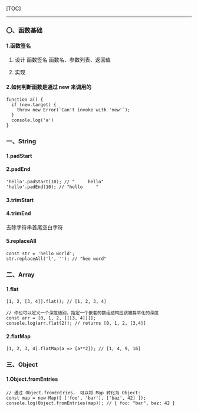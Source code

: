 [TOC]

---

### 〇、函数基础

#### 1.函数签名

1. 设计 函数签名
   函数名、参数列表、返回值

2. 实现

#### 2.如何判断函数是通过 new 来调用的

```JS
function a() {
  if (new.target) {
    throw new Error(`Can't invoke with 'new'`);
  }
  console.log('a')
}
```

### 一、String

#### 1.padStart

#### 2.padEnd

```JS
'hello'.padStart(10); // "     hello"
'hello'.padEnd(10); // "hello     "
```

#### 3.trimStart

#### 4.trimEnd

去除字符串首尾空白字符

#### 5.replaceAll

```JS
const str = 'hello world';
str.replaceAll('l', ''); // "heo word"
```

### 二、Array

#### 1.flat

```JS
[1, 2, [3, 4]].flat(); // [1, 2, 3, 4]

// 你也可以定义一个深度级别，指定一个嵌套的数组结构应该被扁平化的深度
const arr = [0, 1, 2, [[[3, 4]]]];
console.log(arr.flat(2)); // returns [0, 1, 2, [3,4]]
```

#### 2.flatMap

```JS
[1, 2, 3, 4].flatMap(a => [a**2]); // [1, 4, 9, 16]
```

### 三、Object

#### 1.Object.fromEntries

```JS
// 通过 Object.fromEntries， 可以将 Map 转化为 Object:
const map = new Map([ ['foo', 'bar'], ['baz', 42] ]);
console.log(Object.fromEntries(map)); // { foo: "bar", baz: 42 }
```
